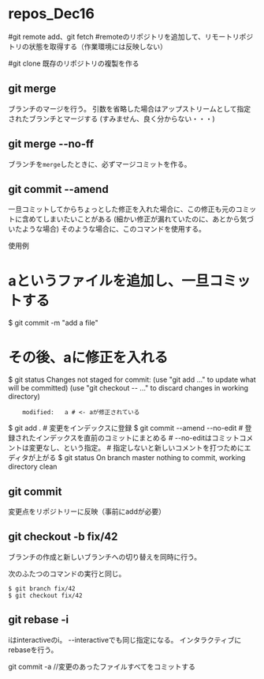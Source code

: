 # repos_Dec16

#git remote add、git fetch
#remoteのリポジトリを追加して、リモートリポジトリの状態を取得する（作業環境には反映しない）


#git clone
既存のリポジトリの複製を作る


## git merge
ブランチのマージを行う。
引数を省略した場合はアップストリームとして指定されたブランチとマージする
(すみません、良く分からない・・・)

## git merge --no-ff
ブランチを`merge`したときに、必ずマージコミットを作る。


## git commit --amend
一旦コミットしてからちょっとした修正を入れた場合に、この修正も元のコミットに含めてしまいたいことがある
(細かい修正が漏れていたのに、あとから気づいたような場合)
そのような場合に、このコマンドを使用する。

 使用例
 # aというファイルを追加し、一旦コミットする
 $ git commit -m "add a file"

 # その後、aに修正を入れる
 $ git status
 Changes not staged for commit:
  (use "git add <file>..." to update what will be committed)
  (use "git checkout -- <file>..." to discard changes in working directory)

        modified:   a # <- aが修正されている

 $ git add . # 変更をインデックスに登録
 $ git commit --amend --no-edit # 登録されたインデックスを直前のコミットにまとめる 
                                # --no-editはコミットコメントは変更なし、という指定。
                                # 指定しないと新しいコメントを打つためにエディタが上がる
 $ git status
 On branch master
 nothing to commit, working directory clean

## git commit
変更点をリポジトリーに反映（事前にaddが必要）

## git checkout -b fix/42
ブランチの作成と新しいブランチへの切り替えを同時に行う。

次のふたつのコマンドの実行と同じ。

```
$ git branch fix/42
$ git checkout fix/42
```

## git rebase -i
 iはinteractiveのi。
 --interactiveでも同じ指定になる。
 インタラクティブにrebaseを行う。
 
git commit -a //変更のあったファイルすべてをコミットする
